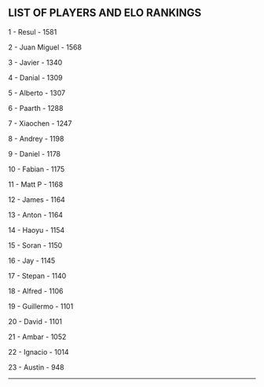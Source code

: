 ## LIST OF PLAYERS AND ELO RANKINGS


1 - Resul - 1581


2 - Juan Miguel - 1568


3 - Javier - 1340


4 - Danial - 1309


5 - Alberto - 1307


6 - Paarth - 1288


7 - Xiaochen - 1247


8 - Andrey - 1198


9 - Daniel - 1178


10 - Fabian - 1175


11 - Matt P - 1168


12 - James - 1164


13 - Anton - 1164


14 - Haoyu - 1154


15 - Soran - 1150


16 - Jay - 1145


17 - Stepan - 1140


18 - Alfred - 1106


19 - Guillermo - 1101


20 - David - 1101


21 - Ambar - 1052


22 - Ignacio - 1014


23 - Austin - 948



--------------------------------------------------------------

